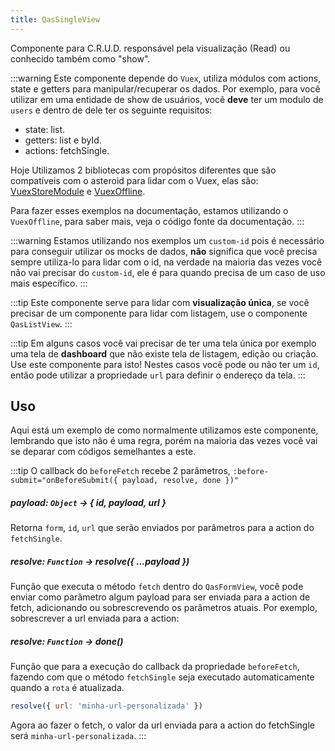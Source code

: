 ```yaml
---
title: QasSingleView
---
```


<div class="flex q-gutter-x-md">
  <doc-link title="Componente" name="QasListView" to="/components/list-view" />
  <doc-link title="Componente" name="QasPageHeader" to="/components/page-header" />
  <doc-link title="Componente" name="QasGridGenerator" to="/components/grid-generator" />
  <doc-link title="Biblioteca" name="VuexStoreModule" href="https://github.com/bildvitta/vuex-store-module" />
  <doc-link title="Biblioteca" name="VuexOffline" href="https://github.com/bildvitta/vuex-offline" />
</div>

Componente para C.R.U.D. responsável pela visualização (Read) ou conhecido também como "show".

<doc-api file="single-view/QasSingleView" name="QasSingleView" />

:::warning
Este componente depende do `Vuex`, utiliza módulos com actions, state e getters para manipular/recuperar os dados. Por exemplo, para você utilizar em uma entidade de show de usuários, você **deve** ter um modulo de `users` e dentro de dele ter os seguinte requisitos:
- state: list.
- getters: list e byId.
- actions: fetchSingle.

Hoje Utilizamos 2 bibliotecas com propósitos diferentes que são compatíveis com o asteroid para lidar com o Vuex, elas são:
[VuexStoreModule](https://github.com/bildvitta/vuex-store-module) e [VuexOffline](https://github.com/bildvitta/vuex-offline).

Para fazer esses exemplos na documentação, estamos utilizando o `VuexOffline`, para saber mais, veja o código fonte da documentação.
:::

:::warning
Estamos utilizando nos exemplos um `custom-id` pois é necessário para conseguir utilizar os mocks de dados, **não** significa que você precisa sempre utiliza-lo para lidar com o id, na verdade na maioria das vezes você não vai precisar do `custom-id`, ele é para quando precisa de um caso de uso mais específico.
:::

:::tip
Este componente serve para lidar com **visualização única**, se você precisar de um componente para lidar com listagem, use o componente `QasListView`.
:::

:::tip
Em alguns casos você vai precisar de ter uma tela única por exemplo uma tela de **dashboard** que não existe tela de listagem, edição ou criação. Use este componente para isto! Nestes casos você pode ou não ter um `id`, então pode utilizar a propriedade `url` para definir o endereço da tela.
:::

## Uso
<doc-example file="QasSingleView/Basic" title="Básico" />

Aqui está um exemplo de como normalmente utilizamos este componente, lembrando que isto não é uma regra, porém na maioria das vezes você vai se deparar com códigos semelhantes a este.

<doc-example file="QasSingleView/CommonUsage" title="Normalmente utilizado" />

:::tip
O callback do `beforeFetch` recebe 2 parâmetros, `:before-submit="onBeforeSubmit({ payload, resolve, done })"`

##### payload: `Object` -> { id, payload, url }
Retorna `form`, `id`, `url` que serão enviados por parâmetros para a action do `fetchSingle`.

##### resolve: `Function` -> resolve({ ...payload })
Função que executa o método `fetch` dentro do `QasFormView`, você pode enviar como parâmetro algum payload para ser enviada para a action de fetch, adicionando ou sobrescrevendo os parâmetros atuais.
Por exemplo, sobrescrever a url enviada para a action:

##### resolve: `Function` -> done()
Função que para a execução do callback da propriedade `beforeFetch`, fazendo com que o método `fetchSingle` seja executado automaticamente quando a `rota` é atualizada.

```js
resolve({ url: 'minha-url-personalizada' })
```

Agora ao fazer o fetch, o valor da url enviada para a action do fetchSingle será `minha-url-personalizada`.
:::

<doc-example file="QasSingleView/BeforeFetch" title="Controlando fetch" />
